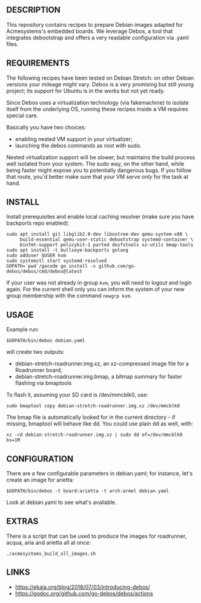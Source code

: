 DESCRIPTION
-----------

This repository contains recipes to prepare Debian images adapted for Acmesystems's embedded boards. We leverage Debos, a tool that integrates debootstrap and offers a very readable configuration via .yaml files.

REQUIREMENTS
------------
The following recipes have been tested on Debian Stretch: on other Debian versions your mileage might vary. Debos is a very promising but still young project; its support for Ubuntu is in the works but not yet ready.

Since Debos uses a virtualization technology (via fakemachine) to isolate itself from the underlying OS, running these recipes inside a VM requires special care.

Basically you have two choices:
- enabling nested VM support in your virtualizer;
- launching the debos commands as root with sudo.

Nested virtualization support will be slower, but maintains the build process well isolated from your system. The sudo way, on the other hand, while being faster might expose you to potentially dangerous bugs. If you follow that route, you'd better make sure that your VM serve *only* for the task at hand.

INSTALL
-------

Install prerequisites and enable local caching resolver (make sure you have backports repo enabled):

```
sudo apt install git libglib2.0-dev libostree-dev qemu-system-x86 \
     build-essential qemu-user-static debootstrap systemd-container \
     binfmt-support policykit-1 parted dosfstools xz-utils bmap-tools
sudo apt install -t bullseye-backports golang
sudo adduser $USER kvm
sudo systemctl start systemd-resolved
GOPATH=`pwd`/gocode go install -v github.com/go-debos/debos/cmd/debos@latest
```

If your user was not already in group `kvm`, you will need to logout and login again. For the current shell only you can inform the system of your new group membership with the command `newgrp kvm`.

USAGE
-----

Example run:

```
$GOPATH/bin/debos debian.yaml
```

will create two outputs:

- debian-stretch-roadrunner.img.xz, an xz-compressed image file for a Roadrunner board,
- debian-stretch-roadrunner.img.bmap, a bitmap summary for faster flashing via bmaptools

To flash it, assuming your SD card is /dev/mmcblk0, use:

```
sudo bmaptool copy debian-stretch-roadrunner.img.xz /dev/mmcblk0
```

The bmap file is automatically looked for in the current directory - if missing, bmaptool
will behave like dd. You could use plain dd as well, with:

```
xz -cd debian-stretch-roadrunner.img.xz | sudo dd of=/dev/mmcblk0 bs=1M
```

CONFIGURATION
-------------

There are a few configurable parameters in debian.yaml; for instance, let's
create an image for arietta:

```
$GOPATH/bin/debos -t board:arietta -t arch:armel debian.yaml
```

Look at debian.yaml to see what's available.

EXTRAS
------

There is a script that can be used to produce the images for roadrunner, acqua, aria and arietta
all at once:

```
./acmesystems_build_all_images.sh
```


LINKS
-----

- https://ekaia.org/blog/2018/07/03/introducing-debos/
- https://godoc.org/github.com/go-debos/debos/actions
